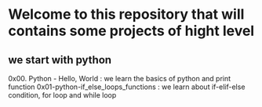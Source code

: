 # Welcome to this repository that will contains some projects of hight level
## we start with python
0x00. Python - Hello, World : we learn the basics of python and print function
0x01-python-if_else_loops_functions : we learn about if-elif-else condition, for loop and while loop
